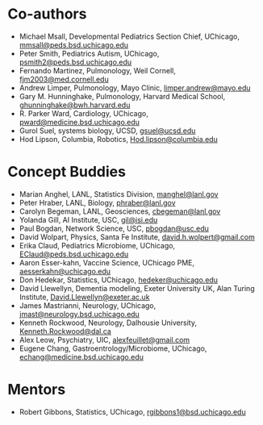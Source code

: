 # Co-authors
+ Michael Msall, Developmental Pediatrics Section Chief, UChicago, mmsall@peds.bsd.uchicago.edu 
+ Peter Smith, Pediatrics Autism, UChicago, psmith2@peds.bsd.uchicago.edu 
+ Fernando Martinez, Pulmonology, Weil Cornell, fjm2003@med.cornell.edu 
+ Andrew Limper, Pulmonology, Mayo Clinic, limper.andrew@mayo.edu 
+ Gary M. Hunninghake, Pulmonology, Harvard Medical School, ghunninghake@bwh.harvard.edu 
+ R. Parker Ward, Cardiology, UChicago, pward@medicine.bsd.uchicago.edu 
+ Gurol Suel, systems biology, UCSD, gsuel@ucsd.edu 
+ Hod Lipson, Columbia, Robotics, Hod.lipson@columbia.edu

# Concept Buddies
+ Marian Anghel, LANL, Statistics Division, manghel@lanl.gov 
+ Peter Hraber, LANL, Biology, phraber@lanl.gov 
+ Carolyn Begeman, LANL, Geosciences, cbegeman@lanl.gov 
+ Yolanda Gill, AI Institute, USC, gil@isi.edu 
+ Paul Bogdan, Network Science, USC, pbogdan@usc.edu 
+ David Wolpart, Physics, Santa Fe Institute, david.h.wolpert@gmail.com
+ Erika Claud, Pediatrics Microbiome, UChicago, EClaud@peds.bsd.uchicago.edu 
+ Aaron Esser-kahn, Vaccine Science, UChicago PME, aesserkahn@uchicago.edu 
+ Don Hedekar, Statistics, UChicago, hedeker@uchicago.edu 
+ David Llewellyn, Dementia modeling, Exeter University UK, Alan Turing Institute, David.Llewellyn@exeter.ac.uk
+ James Mastrianni, Neurology, UChicago, jmast@neurology.bsd.uchicago.edu 
+ Kenneth Rockwood, Neurology, Dalhousie University, Kenneth.Rockwood@dal.ca 
+ Alex Leow, Psychiatry, UIC, alexfeuillet@gmail.com
+ Eugene Chang, Gastroentrology/Microbiome, UChicago, echang@medicine.bsd.uchicago.edu 

# Mentors
+ Robert Gibbons, Statistics, UChicago, rgibbons1@bsd.uchicago.edu 
